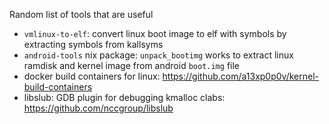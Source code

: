 Random list of tools that are useful

- `vmlinux-to-elf`: convert linux boot image to elf with symbols by extracting symbols from kallsyms
- `android-tools` nix package: `unpack_bootimg` works to extract linux ramdisk and kernel image from android `boot.img` file
- docker build containers for linux: https://github.com/a13xp0p0v/kernel-build-containers
- libslub: GDB plugin for debugging kmalloc clabs: https://github.com/nccgroup/libslub